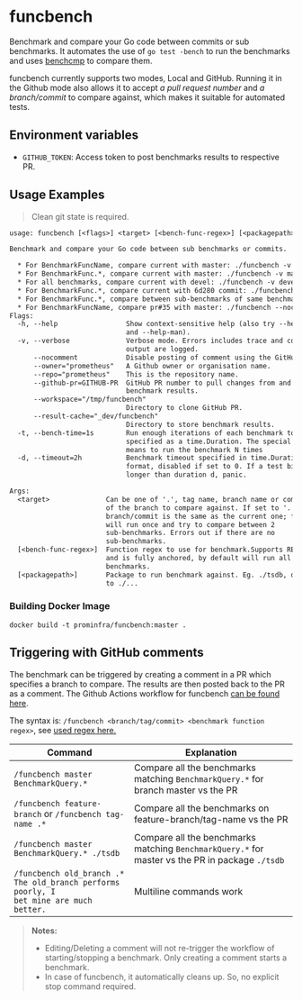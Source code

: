 # funcbench

Benchmark and compare your Go code between commits or sub benchmarks. It automates the use of `go test -bench` to run the benchmarks and uses [benchcmp](https://godoc.org/golang.org/x/tools/cmd/benchcmp) to compare them.

funcbench currently supports two modes, Local and GitHub. Running it in the Github mode also allows it to accept _a pull request number_ and _a branch/commit_ to compare against, which makes it suitable for automated tests.

## Environment variables

- `GITHUB_TOKEN`: Access token to post benchmarks results to respective PR.

## Usage Examples

> Clean git state is required.

[embedmd]:# (funcbench-flags.txt)
```txt
usage: funcbench [<flags>] <target> [<bench-func-regex>] [<packagepath>]

Benchmark and compare your Go code between sub benchmarks or commits.

  * For BenchmarkFuncName, compare current with master: ./funcbench -v master BenchmarkFuncName
  * For BenchmarkFunc.*, compare current with master: ./funcbench -v master BenchmarkFunc.*
  * For all benchmarks, compare current with devel: ./funcbench -v devel .* or ./funcbench -v devel
  * For BenchmarkFunc.*, compare current with 6d280 commit: ./funcbench -v 6d280 BenchmarkFunc.*
  * For BenchmarkFunc.*, compare between sub-benchmarks of same benchmark on current commit: ./funcbench -v . BenchmarkFunc.*
  * For BenchmarkFuncName, compare pr#35 with master: ./funcbench --nocomment --github-pr="35" master BenchmarkFuncName
Flags:
  -h, --help                 Show context-sensitive help (also try --help-long
                             and --help-man).
  -v, --verbose              Verbose mode. Errors includes trace and commands
                             output are logged.
      --nocomment            Disable posting of comment using the GitHub API.
      --owner="prometheus"   A Github owner or organisation name.
      --repo="prometheus"    This is the repository name.
      --github-pr=GITHUB-PR  GitHub PR number to pull changes from and to post
                             benchmark results.
      --workspace="/tmp/funcbench"
                             Directory to clone GitHub PR.
      --result-cache="_dev/funcbench"
                             Directory to store benchmark results.
  -t, --bench-time=1s        Run enough iterations of each benchmark to take t,
                             specified as a time.Duration. The special syntax Nx
                             means to run the benchmark N times
  -d, --timeout=2h           Benchmark timeout specified in time.Duration
                             format, disabled if set to 0. If a test binary runs
                             longer than duration d, panic.

Args:
  <target>              Can be one of '.', tag name, branch name or commit SHA
                        of the branch to compare against. If set to '.',
                        branch/commit is the same as the current one; funcbench
                        will run once and try to compare between 2
                        sub-benchmarks. Errors out if there are no
                        sub-benchmarks.
  [<bench-func-regex>]  Function regex to use for benchmark.Supports RE2 regexp
                        and is fully anchored, by default will run all
                        benchmarks.
  [<packagepath>]       Package to run benchmark against. Eg. ./tsdb, defaults
                        to ./...

```

### Building Docker Image
```
docker build -t prominfra/funcbench:master .
```

## Triggering with GitHub comments
<!-- If you change the heading, please change the anchor at 7a_commentmonitor_configmap_noparse.yaml aswell. -->

The benchmark can be triggered by creating a comment in a PR which specifies a branch to compare. The results are then posted back to the PR as a comment. The Github Actions workflow for funcbench [can be found here](https://github.com/prometheus/prometheus/blob/master/.github/workflows/funcbench.yml).

The syntax is: `/funcbench <branch/tag/commit> <benchmark function regex>`, see [used regex here.](https://github.com/prometheus/test-infra/blob/master/prombench/manifests/cluster-infra/7a_commentmonitor_configmap_noparse.yaml)

|Command|Explanation|
|---|--|
|`/funcbench master BenchmarkQuery.*`| Compare all the benchmarks matching `BenchmarkQuery.*` for branch master vs the PR|
|`/funcbench feature-branch` or `/funcbench tag-name .*`| Compare all the benchmarks on feature-branch/tag-name vs the PR|
|`/funcbench master BenchmarkQuery.* ./tsdb` | Compare all the benchmarks matching `BenchmarkQuery.*` for master vs the PR in package `./tsdb` |
|<code>/funcbench old_branch .*<br/>The old_branch performs poorly, I bet mine are much better.<code>|Multiline commands work|

> **Notes:**
>
> - Editing/Deleting a comment will not re-trigger the workflow of starting/stopping a benchmark. Only creating a comment starts a benchmark.
> - In case of funcbench, it automatically cleans up. So, no explicit stop command required.
